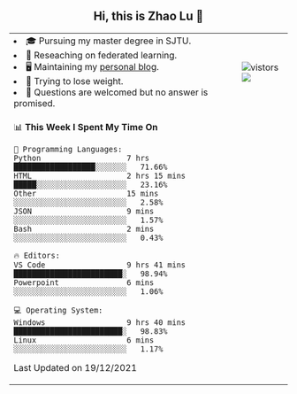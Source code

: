 <h2 align="center"> Hi, this is Zhao Lu 👋</h2>

<table style="overflow:hidden;">
    <tr> 
        <td>
            <li>🎓 Pursuing my master degree in SJTU.</li>
            <li>🌱 Reseaching on federated learning.</li>
            <li>🖥️ Maintaining my <a href="https://ifarewell.xyz">personal blog</a>.</li>
            <li>💪 Trying to lose weight.</li>
            <li>💬 Questions are welcomed but no answer is promised.</li> 
        </td>
        <td>
            <img src="https://visitor-badge.glitch.me/badge?page_id=ifarewell" alt="vistors" />
        <br>
          <img src="https://github-readme-stats.vercel.app/api?username=ifarewell&theme=graywhite&hide=prs,contribs&show_icons=true&hide_border=true&icon_color=CE1D2D&text_color=718096&bg_color=ffffff&hide_title=true" />
        </td>
    </tr>
    <tr>
        <td colspan="2">
            
<!--START_SECTION:waka-->
📊 **This Week I Spent My Time On** 

```text
💬 Programming Languages: 
Python                   7 hrs               ██████████████████░░░░░░░   71.66% 
HTML                     2 hrs 15 mins       █████░░░░░░░░░░░░░░░░░░░░   23.16% 
Other                    15 mins             ░░░░░░░░░░░░░░░░░░░░░░░░░   2.58% 
JSON                     9 mins              ░░░░░░░░░░░░░░░░░░░░░░░░░   1.57% 
Bash                     2 mins              ░░░░░░░░░░░░░░░░░░░░░░░░░   0.43%

🔥 Editors: 
VS Code                  9 hrs 41 mins       ████████████████████████░   98.94% 
Powerpoint               6 mins              ░░░░░░░░░░░░░░░░░░░░░░░░░   1.06%

💻 Operating System: 
Windows                  9 hrs 40 mins       ████████████████████████░   98.83% 
Linux                    6 mins              ░░░░░░░░░░░░░░░░░░░░░░░░░   1.17%

```


 Last Updated on 19/12/2021
<!--END_SECTION:waka-->
            
</td></tr>
</table>

